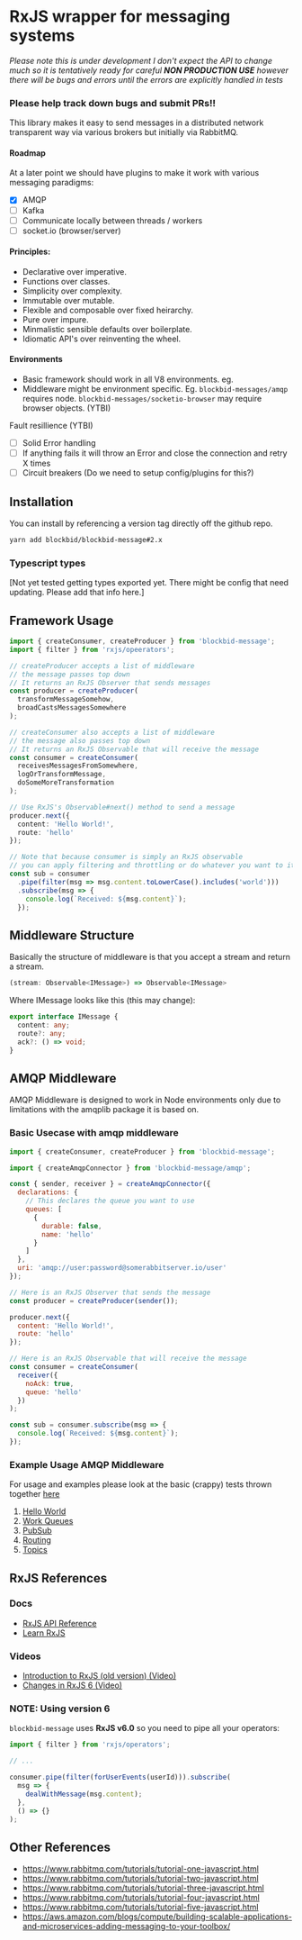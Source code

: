 # RxJS wrapper for messaging systems

_Please note this is under development I don't expect the API to change much so it is tentatively ready for careful **NON PRODUCTION USE** however there will be bugs and errors until the errors are explicitly handled in tests_

### Please help track down bugs and submit PRs!!

This library makes it easy to send messages in a distributed network transparent
way via various brokers but initially via RabbitMQ.

#### Roadmap

At a later point we should have plugins to make it work with various messaging paradigms:

- [x] AMQP
- [ ] Kafka
- [ ] Communicate locally between threads / workers
- [ ] socket.io (browser/server)

#### Principles:

- Declarative over imperative.
- Functions over classes.
- Simplicity over complexity.
- Immutable over mutable.
- Flexible and composable over fixed heirarchy.
- Pure over impure.
- Minmalistic sensible defaults over boilerplate.
- Idiomatic API's over reinventing the wheel. 

#### Environments

- Basic framework should work in all V8 environments. eg.
- Middleware might be environment specific. Eg. `blockbid-messages/amqp` requires node. `blockbid-messages/socketio-browser` may require browser objects. (YTBI)

Fault resillience (YTBI)

- [ ] Solid Error handling
- [ ] If anything fails it will throw an Error and close the connection and retry X times
- [ ] Circuit breakers (Do we need to setup config/plugins for this?)

## Installation

You can install by referencing a version tag directly off the github repo.

```bash
yarn add blockbid/blockbid-message#2.x
```

### Typescript types

[Not yet tested getting types exported yet. There might be config that need updating. Please add that info here.]

## Framework Usage

```typescript
import { createConsumer, createProducer } from 'blockbid-message';
import { filter } from 'rxjs/opeerators';

// createProducer accepts a list of middleware
// the message passes top down
// It returns an RxJS Observer that sends messages
const producer = createProducer(
  transformMessageSomehow,
  broadCastsMessagesSomewhere
);

// createConsumer also accepts a list of middleware
// the message also passes top down
// It returns an RxJS Observable that will receive the message
const consumer = createConsumer(
  receivesMessagesFromSomewhere,
  logOrTransformMessage,
  doSomeMoreTransformation
);

// Use RxJS's Observable#next() method to send a message
producer.next({
  content: 'Hello World!',
  route: 'hello'
});

// Note that because consumer is simply an RxJS observable
// you can apply filtering and throttling or do whatever you want to it
const sub = consumer
  .pipe(filter(msg => msg.content.toLowerCase().includes('world')))
  .subscribe(msg => {
    console.log(`Received: ${msg.content}`);
  });
```

## Middleware Structure

Basically the structure of middleware is that you accept a stream and return a stream.

```typescript
(stream: Observable<IMessage>) => Observable<IMessage>
```

Where IMessage looks like this (this may change):

```typescript
export interface IMessage {
  content: any;
  route?: any;
  ack?: () => void;
}
```

## AMQP Middleware

AMQP Middleware is designed to work in Node environments only due to limitations with the amqplib package it is based on.

### Basic Usecase with amqp middleware

```javascript
import { createConsumer, createProducer } from 'blockbid-message';

import { createAmqpConnector } from 'blockbid-message/amqp';

const { sender, receiver } = createAmqpConnector({
  declarations: {
    // This declares the queue you want to use
    queues: [
      {
        durable: false,
        name: 'hello'
      }
    ]
  },
  uri: 'amqp://user:password@somerabbitserver.io/user'
});

// Here is an RxJS Observer that sends the message
const producer = createProducer(sender());

producer.next({
  content: 'Hello World!',
  route: 'hello'
});

// Here is an RxJS Observable that will receive the message
const consumer = createConsumer(
  receiver({
    noAck: true,
    queue: 'hello'
  })
);

const sub = consumer.subscribe(msg => {
  console.log(`Received: ${msg.content}`);
});
```

### Example Usage AMQP Middleware

For usage and examples please look at the basic (crappy) tests thrown together [here](src/__tests__)

1.  [Hello World](src/__tests__/01-hello-world.test.ts)
1.  [Work Queues](src/__tests__/02-work-queues.test.ts)
1.  [PubSub](src/__tests__/03-publish-subscribe.test.ts)
1.  [Routing](src/__tests__/04-routing.test.ts)
1.  [Topics](src/__tests__/05-topics.test.ts)

## RxJS References

### Docs

- [RxJS API Reference](https://rxjs-dev.firebaseapp.com/)
- [Learn RxJS](https://www.learnrxjs.io/)

### Videos

- [Introduction to RxJS (old version) (Video)](https://www.youtube.com/watch?v=T9wOu11uU6U&t=446s)
- [Changes in RxJS 6 (Video)](https://www.youtube.com/watch?v=X9fdpGthrXA)

### NOTE: Using version 6

`blockbid-message` uses **RxJS v6.0** so you need to pipe all your operators:

```typescript
import { filter } from 'rxjs/operators';

// ...

consumer.pipe(filter(forUserEvents(userId))).subscribe(
  msg => {
    dealWithMessage(msg.content);
  },
  () => {}
);
```

## Other References

- https://www.rabbitmq.com/tutorials/tutorial-one-javascript.html
- https://www.rabbitmq.com/tutorials/tutorial-two-javascript.html
- https://www.rabbitmq.com/tutorials/tutorial-three-javascript.html
- https://www.rabbitmq.com/tutorials/tutorial-four-javascript.html
- https://www.rabbitmq.com/tutorials/tutorial-five-javascript.html
- https://aws.amazon.com/blogs/compute/building-scalable-applications-and-microservices-adding-messaging-to-your-toolbox/
